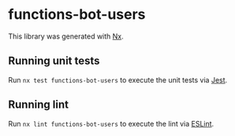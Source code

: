 # functions-bot-users

This library was generated with [Nx](https://nx.dev).

## Running unit tests

Run `nx test functions-bot-users` to execute the unit tests via [Jest](https://jestjs.io).

## Running lint

Run `nx lint functions-bot-users` to execute the lint via [ESLint](https://eslint.org/).
